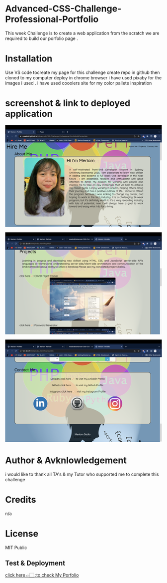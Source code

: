 # Advanced-CSS-Challenge-Professional-Portfolio

This week Challenge is to create a web application from the scratch
we are required to build our porfolio page .

# Installation

Use VS code tocreate my page for this challenge create repo in github then cloned to my computer deploy in chrome browser
i have used pixaby for the images i used .
i have used cooolers site for my color pallete inspiration

# screenshot & link to deployed application

![Alt text](assets/images/portfolio.png)

![Alt text](assets/images/image124.png)

![Alt text](assets/images/image8975.png)

# Author & Avknlowledgement

i would like to thank all TA's & my Tutor who supported me to complete this challenge

# Credits

n/a

# License

MIT Public

## Test & Deployment

[click here 👉🏻 :to check My Porfolio][def]


[def]: https://msadio8.github.io/Advanced-CSS-Challenge-Professional-Portfolio/